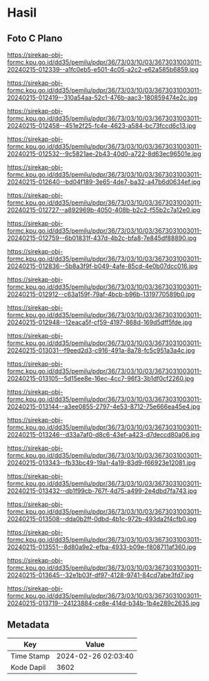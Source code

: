 # Hasil

## Foto C Plano

https://sirekap-obj-formc.kpu.go.id/dd35/pemilu/pdpr/36/73/03/10/03/3673031003011-20240215-012339--a1fc0eb5-e501-4c05-a2c2-e62a585b6859.jpg

https://sirekap-obj-formc.kpu.go.id/dd35/pemilu/pdpr/36/73/03/10/03/3673031003011-20240215-012419--310a54aa-52c1-476b-aac3-180859474e2c.jpg

https://sirekap-obj-formc.kpu.go.id/dd35/pemilu/pdpr/36/73/03/10/03/3673031003011-20240215-012458--451e2f25-fc4e-4623-a584-bc73fccd6c13.jpg

https://sirekap-obj-formc.kpu.go.id/dd35/pemilu/pdpr/36/73/03/10/03/3673031003011-20240215-012532--9c5821ae-2b43-40d0-a722-8d63ec96501e.jpg

https://sirekap-obj-formc.kpu.go.id/dd35/pemilu/pdpr/36/73/03/10/03/3673031003011-20240215-012640--bd04f189-3e65-4de7-ba32-a47b6d0634ef.jpg

https://sirekap-obj-formc.kpu.go.id/dd35/pemilu/pdpr/36/73/03/10/03/3673031003011-20240215-012727--a892969b-4050-408b-b2c2-f55b2c7a12e0.jpg

https://sirekap-obj-formc.kpu.go.id/dd35/pemilu/pdpr/36/73/03/10/03/3673031003011-20240215-012759--6b01831f-437d-4b2c-bfa8-7e845df88890.jpg

https://sirekap-obj-formc.kpu.go.id/dd35/pemilu/pdpr/36/73/03/10/03/3673031003011-20240215-012836--5b8a3f9f-b049-4afe-85cd-4e0b07dcc016.jpg

https://sirekap-obj-formc.kpu.go.id/dd35/pemilu/pdpr/36/73/03/10/03/3673031003011-20240215-012912--c63a159f-79af-4bcb-b96b-1319770589b0.jpg

https://sirekap-obj-formc.kpu.go.id/dd35/pemilu/pdpr/36/73/03/10/03/3673031003011-20240215-012948--12eaca5f-cf59-4197-868d-169d5dff5fde.jpg

https://sirekap-obj-formc.kpu.go.id/dd35/pemilu/pdpr/36/73/03/10/03/3673031003011-20240215-013031--f9eed2d3-c916-491a-8a78-fc5c951a3a4c.jpg

https://sirekap-obj-formc.kpu.go.id/dd35/pemilu/pdpr/36/73/03/10/03/3673031003011-20240215-013105--5d15ee8e-16ec-4cc7-96f3-3b1df0cf2260.jpg

https://sirekap-obj-formc.kpu.go.id/dd35/pemilu/pdpr/36/73/03/10/03/3673031003011-20240215-013144--a3ee0855-2797-4e53-8712-75e666ea45e4.jpg

https://sirekap-obj-formc.kpu.go.id/dd35/pemilu/pdpr/36/73/03/10/03/3673031003011-20240215-013246--d33a7af0-d8c6-43ef-a423-d7deccd80a06.jpg

https://sirekap-obj-formc.kpu.go.id/dd35/pemilu/pdpr/36/73/03/10/03/3673031003011-20240215-013343--fb33bc49-19a1-4a19-83d9-f66923e12081.jpg

https://sirekap-obj-formc.kpu.go.id/dd35/pemilu/pdpr/36/73/03/10/03/3673031003011-20240215-013432--db1f99cb-767f-4d75-a499-2e4dbd7fa743.jpg

https://sirekap-obj-formc.kpu.go.id/dd35/pemilu/pdpr/36/73/03/10/03/3673031003011-20240215-013508--dda0b2ff-0dbd-4b1c-972b-493da2f4cfb0.jpg

https://sirekap-obj-formc.kpu.go.id/dd35/pemilu/pdpr/36/73/03/10/03/3673031003011-20240215-013551--8d80a9e2-efba-4933-b09e-f808711af360.jpg

https://sirekap-obj-formc.kpu.go.id/dd35/pemilu/pdpr/36/73/03/10/03/3673031003011-20240215-013645--32e1b03f-df97-4128-9741-84cd7abe3fd7.jpg

https://sirekap-obj-formc.kpu.go.id/dd35/pemilu/pdpr/36/73/03/10/03/3673031003011-20240215-013719--24123884-ce8e-414d-b34b-1b4e289c2635.jpg


## Metadata

| Key        | Value               |
| ---------- | ------------------- |
| Time Stamp | 2024-02-26 02:03:40 |
| Kode Dapil | 3602                |




